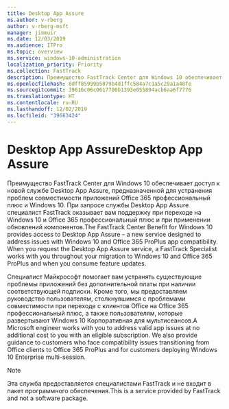 ```yaml
---
title: Desktop App Assure
ms.author: v-rberg
author: v-rberg-msft
manager: jimmuir
ms.date: 12/03/2019
ms.audience: ITPro
ms.topic: overview
ms.service: windows-10-administration
localization_priority: Priority
ms.collection: FastTrack
description: Преимущество FastTrack Center для Windows 10 обеспечивает доступ к службе Desktop App Assure, предназначенной для устранения проблем совместимости приложений Office 365 профессиональный плюс и Windows 10.
ms.openlocfilehash: 8dff85999b5079b4d1ffc584a7c1a5c29a1a48fe
ms.sourcegitcommit: 39616c06c0617700b1393e055894acb6aa6f7776
ms.translationtype: HT
ms.contentlocale: ru-RU
ms.lasthandoff: 12/02/2019
ms.locfileid: "39663424"
---
```

# <a name="desktop-app-assure"></a><span data-ttu-id="96089-103">Desktop App Assure</span><span class="sxs-lookup"><span data-stu-id="96089-103">Desktop App Assure</span></span>

<span data-ttu-id="96089-p101">Преимущество FastTrack Center для Windows 10 обеспечивает доступ к новой службе Desktop App Assure, предназначенной для устранения проблем совместимости приложений Office 365 профессиональный плюс и Windows 10. При запросе службы Desktop App Assure специалист FastTrack оказывает вам поддержку при переходе на Windows 10 и Office 365 профессиональный плюс и при применении обновлений компонентов.</span><span class="sxs-lookup"><span data-stu-id="96089-p101">The FastTrack Center Benefit for Windows 10 provides access to Desktop App Assure – a new service designed to address issues with Windows 10 and Office 365 ProPlus app compatibility. When you request the Desktop App Assure service, a FastTrack Specialist works with you throughout your migration to Windows 10 and Office 365 ProPlus and when you consume feature updates.</span></span> 

<span data-ttu-id="96089-p102">Специалист Майкрософт помогает вам устранять существующие проблемы приложений без дополнительной платы при наличии соответствующей подписки. Кроме того, мы предоставляем руководство пользователям, столкнувшимся с проблемами совместимости при переходе с клиентов Office на Office 365 профессиональный плюс, а также пользователям, которые развертывают Windows 10 Корпоративная для мультисеансов.</span><span class="sxs-lookup"><span data-stu-id="96089-p102">A Microsoft engineer works with you to address valid app issues at no additional cost to you with an eligible subscription. We also provide guidance to customers who face compatibility issues transitioning from Office clients to Office 365 ProPlus and for customers deploying Windows 10 Enterprise multi-session.</span></span> 

  > [!NOTE]
> <span data-ttu-id="96089-108">Эта служба предоставляется специалистами FastTrack и не входит в пакет программного обеспечения.</span><span class="sxs-lookup"><span data-stu-id="96089-108">This is a service provided by FastTrack and not a software package.</span></span>

    

 
